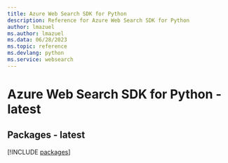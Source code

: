 ```yaml
---
title: Azure Web Search SDK for Python
description: Reference for Azure Web Search SDK for Python
author: lmazuel
ms.author: lmazuel
ms.data: 06/28/2023
ms.topic: reference
ms.devlang: python
ms.service: websearch
---
```

# Azure Web Search SDK for Python - latest
## Packages - latest
[!INCLUDE [packages](web-search-index.md)]